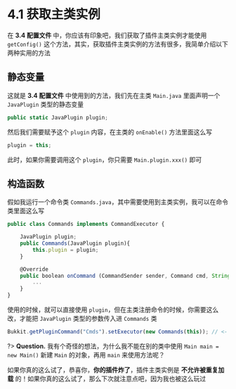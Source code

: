 # 4.1 获取主类实例

在 **3.4 配置文件** 中，你应该有印象吧，我们获取了插件主类实例才能使用 `getConfig()` 这个方法，其实，获取插件主类实例的方法有很多，我简单介绍以下两种实用的方法

## 静态变量

这就是 **3.4 配置文件** 中使用到的方法，我们先在主类 `Main.java` 里面声明一个 `JavaPlugin` 类型的静态变量

```javascript
public static JavaPlugin plugin;
```

然后我们需要赋予这个 `plugin` 内容，在主类的 `onEnable()` 方法里面这么写

```javascript
plugin = this;
```

此时，如果你需要调用这个 `plugin`，你只需要 `Main.plugin.xxx()` 即可

## 构造函数

假如我运行一个命令类 `Commands.java`，其中需要使用到主类实例，我可以在命令类里面这么写

```javascript
public class Commands implements CommandExecutor {

    JavaPlugin plugin;
    public Commands(JavaPlugin plugin){
        this.plugin = plugin;
    }

    @Override
    public boolean onCommand (CommandSender sender, Command cmd, String lable, String[] args) {
        ...
    }
}
```

使用的时候，就可以直接使用 `plugin`，但在主类注册命令的时候，你需要这么改，才能把 `JavaPlugin` 类型的参数传入进 `Commands` 类

```javascript
Bukkit.getPluginCommand("Cmds").setExecutor(new Commands(this)); // <- 本来 new Commands() 内是空的
```

?> **Question.** 我有个奇怪的想法，为什么我不能在别的类中使用 `Main main = new Main()` 新建 `Main` 的对象，再用 `main` 来使用方法呢？

如果你真的这么试了，恭喜你，**你的插件炸了**，插件主类实例是 **不允许被重复加载** 的！如果你真的这么试了，那么下次就注意点吧，因为我也被这么玩过